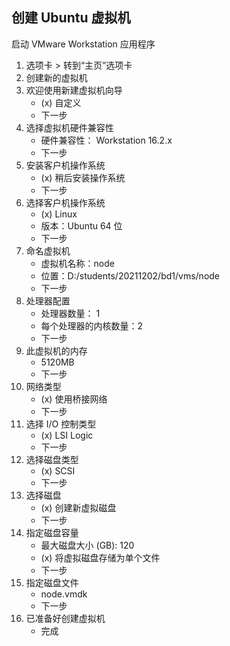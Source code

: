 ## 创建 Ubuntu 虚拟机

启动 VMware Workstation 应用程序

1. 选项卡 > 转到“主页”选项卡
2. 创建新的虚拟机
3. 欢迎使用新建虚拟机向导
    - (x) 自定义
    - 下一步
4. 选择虚拟机硬件兼容性
    - 硬件兼容性： Workstation 16.2.x
    - 下一步
5. 安装客户机操作系统
    - (x) 稍后安装操作系统
    - 下一步
6. 选择客户机操作系统
    - (x) Linux
    - 版本：Ubuntu 64 位
    - 下一步
7. 命名虚拟机
    - 虚拟机名称：node
    - 位置：D:/students/20211202/bd1/vms/node
    - 下一步
8. 处理器配置
    - 处理器数量： 1
    - 每个处理器的内核数量：2
    - 下一步
9. 此虚拟机的内存
    - 5120MB
    - 下一步
10. 网络类型
    - (x) 使用桥接网络
    - 下一步
11. 选择 I/O 控制类型
    - (x) LSI Logic
    - 下一步
12. 选择磁盘类型
    - (x) SCSI
    - 下一步
13. 选择磁盘
    - (x) 创建新虚拟磁盘
    - 下一步
14. 指定磁盘容量
    - 最大磁盘大小 (GB): 120
    - (x) 将虚拟磁盘存储为单个文件
    - 下一步
15. 指定磁盘文件
    - node.vmdk
    - 下一步
16. 已准备好创建虚拟机
    - 完成
